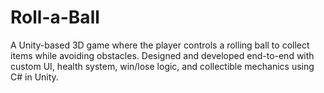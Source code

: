 # Roll-a-Ball
A Unity-based 3D game where the player controls a rolling ball to collect items while avoiding obstacles. Designed and developed end-to-end with custom UI, health system, win/lose logic, and collectible mechanics using C# in Unity.
